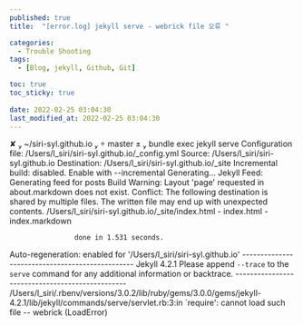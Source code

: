 ```yaml
---
published: true
title:  "[error.log] jekyll serve - webrick file 오류 "

categories:
  - Trouble Shooting
tags:
  - [Blog, jekyll, Github, Git]

toc: true
toc_sticky: true
 
date: 2022-02-25 03:04:30
last_modified_at: 2022-02-25 03:04:30
---
```



✘  ~/siri-syl.github.io   master ±  bundle exec jekyll serve
Configuration file: /Users/l_siri/siri-syl.github.io/_config.yml
            Source: /Users/l_siri/siri-syl.github.io
       Destination: /Users/l_siri/siri-syl.github.io/_site
 Incremental build: disabled. Enable with --incremental
      Generating... 
       Jekyll Feed: Generating feed for posts
     Build Warning: Layout 'page' requested in about.markdown does not exist.
          Conflict: The following destination is shared by multiple files.
                    The written file may end up with unexpected contents.
                    /Users/l_siri/siri-syl.github.io/_site/index.html
                     - index.html
                     - index.markdown
                    
                    done in 1.531 seconds.
 Auto-regeneration: enabled for '/Users/l_siri/siri-syl.github.io'
                    ------------------------------------------------
      Jekyll 4.2.1   Please append `--trace` to the `serve` command 
                     for any additional information or backtrace. 
                    ------------------------------------------------
/Users/l_siri/.rbenv/versions/3.0.2/lib/ruby/gems/3.0.0/gems/jekyll-4.2.1/lib/jekyll/commands/serve/servlet.rb:3:in `require': cannot load such file -- webrick (LoadError)